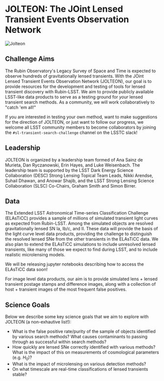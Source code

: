 # JOLTEON: The JOint Lensed Transient Events Observation Network

![Jolteon](https://github.com/erinhay/jolteon/blob/main/jolteon.png)

## Challenge Aims
The Rubin Observatory's Legacy Survey of Space and Time is expected to observe hundreds of gravitationally lensed transients. With the JOint Lensed Transient Events Observation Network (JOLTEON), our goal is to provide resources for the development and testing of tools for lensed transient discovery with Rubin-LSST. We aim to provide publicly available LSST-like data products to serve as a testing ground for *your* lensed transient search methods. As a community, we will work collaboratively to "catch 'em all!"

If you are interested in testing your own method, want to make suggestions for the direction of JOLTEON, or just want to follow our progress, we welcome all LSST community members to become collaborators by joining the ``#sl-transient-search-challenge`` channel on the LSSTC slack!

## Leadership

JOLTEON is organized by a leadership team formed of Ana Sainz de Murieta, Dan Ryczanowski, Erin Hayes, and Luke Weisenbach. The leadership team is supported by the LSST Dark Energy Science Collaboration (DESC) Strong Lensing Topical Team Leads, Nikki Arendse, Suhail Dhawan, and Anowar Shajib, and the LSST Strong Lensing Science Collaboration (SLSC) Co-Chairs, Graham Smith and Simon Birrer.

## Data
The Extended LSST Astronomical Time-series Classification Challenge (ELAsTiCC) provides a sample of millions of simulated transient light curves as expected from Rubin-LSST. Among the simulated objects are resolved gravitationally lensed SN Ia, Ib/c, and II. These data will provide the basis of the light curve level data products, providing the challenge to distinguish the resolved lensed SNe from the other transients in the ELAsTiCC data. We also plan to extend the ELAsTiCC simulations to include unresolved lensed transients, like many of those we expect to find during LSST, and to include realistic microlensing models.

We will be releasing jupyter notebooks describing how to access the ELAsTiCC data soon!

For image level data products, our aim is to provide simulated lens + lensed transient postage stamps and difference images, along with a collection of host + transient images of the most frequent false positives.

## Science Goals
Below we describe some key science goals that we aim to explore with JOLTEON (a non-exhautive list!):
* What is the false positive rate/purity of the sample of objects identified by various search methods? What causes contaminants to passing through as successful within search methods?
* How quickly are lensed SNe correctly identified with various methods? What is the impact of this on measurements of cosmological parameters (e.g. $H_0$)?
* What is the impact of microlensing on various detection methods?
* On what timescale are real-time classifications of lensed transients stable?







